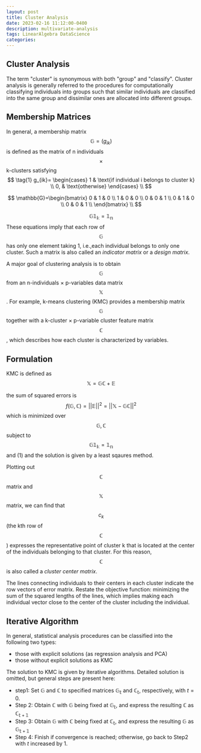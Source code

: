 ```yaml
---
layout: post
title: Cluster Analysis
date: 2023-02-16 11:12:00-0400
description: multivariate-analysis
tags: LinearAlgebra DataScience
categories: 
---
```


## Cluster Analysis
The term "cluster" is synonymous with both "group" and "classify". Cluster analysis is generally referred to the procedures for computationally classifying individuals into groups such that similar individuals are classified into the same group and dissimilar ones are allocated into different groups.

## Membership Matrices
In general, a membership matrix $$\mathbb{G} = (g_{ik})$$ is defined as the matrix of n individuals $$\times$$ k-clusters satisfying
$$
\tag{1}
g_{ik}=
\begin{cases}
      1 & \text{if individual i belongs to cluster k} \\
      0, & \text{otherwise}
    \end{cases} \\
$$

$$
\mathbb{G}=\begin{bmatrix}
    0 & 1 & 0 \\
    1 & 0 & 0 \\
    0 & 0 & 1 \\
    0 & 1 & 0 \\
    0 & 0 & 1 \\
\end{bmatrix} \\
$$

$$
\tag{2}
\mathbb{G1_k=1_n}
$$
These equations imply that each row of $$\mathbb{G}$$ has only one element taking 1, i.e.,each individual belongs to only one cluster. Such a matrix is also called an *indicator matrix* or a *design matrix*.

A major goal of clustering analysis is to obtain $$\mathbb{G}$$ from an n-individuals $\times$ p-variables data matrix $$\mathbb{X}$$. For example, k-means clustering (KMC)  provides a membership matrix $$\mathbb{G}$$ together with a k-cluster $\times$ p-variable cluster feature matrix $$\mathbb{C}$$, which describes how each cluster is characterized by variables.

## Formulation
KMC is defined as
$$
\tag{3}
\mathbb{X=GC+E}
$$

the sum of squared errors is
$$
\tag{4}
f(\mathbb{G,C})=||\mathbb{E}||^2=||\mathbb{X-GC}||^2
$$
which is minimized over $$\mathbb{G, C}$$ subject to $$\mathbb{G1_k=1_n}$$ and (1) and the solution is given by a least sqaures method. 

Plotting out $$\mathbb{C}$$ matrix and $$\mathbb{X}$$ matrix, we can find that $$c_k$$ (the kth row of $$\mathbb{C}$$) expresses the representative point of cluster k that is located at the center of the individuals belonging to that cluster. For this reason, $$\mathbb{C}$$ is also called a *cluster center matrix*.

The lines connecting individuals to their centers in each cluster indicate the row vectors of error matrix. Restate the objective function: minimizing the sum of the squared lengths of the lines, which implies making each individual vector close to the center of the cluster including the individual.

## Iterative Algorithm
In general, statistical analysis procedures can be classified into the following two types:
-  those with explicit solutions (as regression analysis and PCA)
-  those without explicit solutions as KMC

The solution to KMC is given by iterative algorithms. Detailed solution is omitted, but general steps are present here:
- step1: Set $\mathbb{G}$ and $\mathbb{C}$ to specified matrices $\mathbb{G_t}$ and $\mathbb{C_t}$, respectively, with $t=0$.
- Step 2: Obtain $\mathbb{C}$ with $\mathbb{G}$ being fixed at $\mathbb{G_t}$, and express the resulting $\mathbb{C}$ as $\mathbb{C_{t+1}}$
- Step 3: Obtain $\mathbb{G}$ with $\mathbb{C}$ being fixed at $\mathbb{C_t}$, and express the resulting $\mathbb{G}$ as $\mathbb{G_{t+1}}$
- Step 4: Finish if convergence is reached; otherwise, go back to Step2 with $t$ increased by 1.